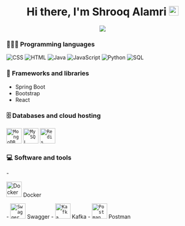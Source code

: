 <div align="center">
   <h1>Hi there, I'm Shrooq Alamri <img src="https://media.giphy.com/media/hvRJCLFzcasrR4ia7z/giphy.gif" width="25px"> </h1>
</div>

<!-- Typing SVG by DenverCoder1 - https://github.com/DenverCoder1/readme-typing-svg -->
<p align="center">
  <a href="https://github.com/DenverCoder1/readme-typing-svg"><img src="https://readme-typing-svg.herokuapp.com?color=%23804F79&lines=Software+Engineer.;Always+try+exploring+new+things+;in+software+development+to+solve;real-world+problems."></a>
</p>
    
### 👩🏻‍💻 Programming languages 
<p>
    <img alt="CSS" src="https://img.shields.io/badge/CSS-1572B6.svg?logo=css3&logoColor=white">
   <img alt="HTML" src="https://img.shields.io/badge/HTML-E34F26.svg?logo=html5&logoColor=white">
   <img alt="Java" src="https://img.shields.io/badge/Java-007396.svg?logo=java&logoColor=white">
   <img alt="JavaScript" src="https://img.shields.io/badge/JavaScript-F7DF1E.svg?logo=javascript&logoColor=black">
   <img alt="Python" src="https://img.shields.io/badge/Python-14354C.svg?logo=python&logoColor=white">
   <img alt="SQL" src="https://custom-icon-badges.herokuapp.com/badge/SQL-025E8C.svg?logo=database&logoColor=white">
</p>

### 🧰 Frameworks and libraries

- Spring Boot 
- Bootstrap
- React

### 🗄️ Databases and cloud hosting

<p>
    <code><img alt="MongoDB" src ="https://www.svgrepo.com/show/303232/mongodb-logo.svg" width="40px"></code> 
    <code><img alt="MySQL" src="https://www.svgrepo.com/show/306453/mysql.svg" width="40px"></code>
    <code><img alt="Redis" src="https://www.svgrepo.com/show/354272/redis.svg" width="40px"></code>
</p>

### 💻 Software and tools

<p>
   - <p><img alt="Docker" src="https://www.svgrepo.com/show/373553/docker.svg" width="40px"> Docker</p> 
   - <code><img alt="Swagger" src="https://www.svgrepo.com/show/374111/swagger.svg" width="40px"></code> Swagger
   - <code><img alt="Kafka" src="https://www.svgrepo.com/show/353951/kafka-icon.svg" width="40px"></code> Kafka
   - <code><img alt="Postman" src="https://www.svgrepo.com/show/354202/postman-icon.svg" width="40px"></code> Postman
</p>


<!--
**shrooq713/shrooq713** is a ✨ _special_ ✨ repository because its `README.md` (this file) appears on your GitHub profile.

Here are some ideas to get you started:

- 🔭 I’m currently working on ...
- 🌱 I’m currently learning ...
- 👯 I’m looking to collaborate on ...
- 🤔 I’m looking for help with ...
- 💬 Ask me about ...
- 📫 How to reach me: ...
- 😄 Pronouns: ...
- ⚡ Fun fact: ...
-->
